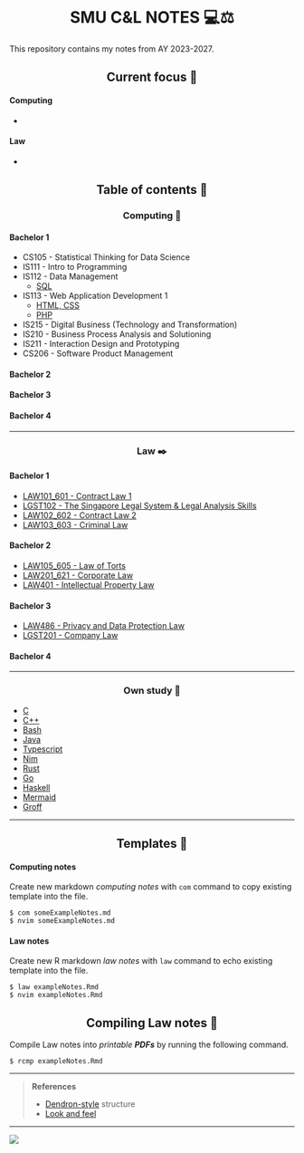 <h1 align="center">SMU C&L NOTES 💻⚖️</h1>

This repository contains my notes from AY 2023-2027.

<h2 align="center">Current focus 📌</h2>

#### Computing

*

#### Law

*

<h2 align="center">Table of contents 📑</h2>

<h3 align="center">Computing 💽</h3>

<h4>Bachelor 1</h4>

* CS105 - Statistical Thinking for Data Science
* IS111 - Intro to Programming
* IS112 - Data Management
  * [SQL](bach1.IS112.sql.md)
* IS113 - Web Application Development 1
  * [HTML, CSS](bach1.IS113.htmlcss.md)
  * [PHP](bach1.IS113.php.md)
* IS215 - Digital Business (Technology and Transformation)
* IS210 - Business Process Analysis and Solutioning
* IS211 - Interaction Design and Prototyping
* CS206 - Software Product Management

<h4>Bachelor 2</h4>

<h4>Bachelor 3</h4>

<h4>Bachelor 4</h4>

---

<h3 align="center">Law ✒️</h3>

<h4>Bachelor 1</h4>

* [LAW101_601 - Contract Law 1](bach1.law101.Contract1)
* [LGST102 - The Singapore Legal System & Legal Analysis Skills](bach1.lgst102.SGLegalSystem)
* [LAW102_602 - Contract Law 2](bach1.law102.Contract2)
* [LAW103_603 - Criminal Law](bach1.law103.Criminal)

<h4>Bachelor 2</h4>

* [LAW105_605 - Law of Torts](bach2.law105.Tort)
* [LAW201_621 - Corporate Law](bach2.law201.Corporate)
* [LAW401 - Intellectual Property Law](bach2.law401.IPLaw)

<h4>Bachelor 3</h4>

* [LAW486 - Privacy and Data Protection Law](bach3.law486.PrivacyDataProtectLaw)
* [LGST201 - Company Law](bach3.lgst201.CompanyLaw)

<h4>Bachelor 4</h4>

---

<h3 align="center">Own study 🏣</h3>

* [C](ownstudy.C.md)
* [C++](ownstudy.CPP.md)
* [Bash](ownstudy.Bash.md)
* [Java](ownstudy.Java.md)
* [Typescript](ownstudy.Typescript.md)
* [Nim](ownstudy.Nim.md)
* [Rust](ownstudy.Rust.md)
* [Go](ownstudy.Go.md)
* [Haskell](ownstudy.Haskell.md)
* [Mermaid](ownstudy.Markdown.Mermaid.md)
* [Groff](ownstudy.Markdown.Groff.md)

---

<h2 align="center">Templates 🥮</h2>

#### Computing notes

Create new markdown *computing notes* with `com` command to copy existing template into the file.

```console
$ com someExampleNotes.md
$ nvim someExampleNotes.md
```

#### Law notes

Create new R markdown *law notes* with `law` command to echo existing template into the file.

```console
$ law exampleNotes.Rmd
$ nvim exampleNotes.Rmd
```

<h2 align="center">Compiling Law notes 🎌</h2>

Compile Law notes into *printable **PDFs*** by running the following command.

```console
$ rcmp exampleNotes.Rmd
```

---

> **References**
>
> * [Dendron-style]() structure
> * [Look and feel](https://betterprogramming.pub/taking-my-university-course-computer-science-notes-in-latex-7565875fdde7)

---

![](https://user-images.githubusercontent.com/117062305/230006500-b6b862da-7263-4012-88ec-8506328541a5.png)
